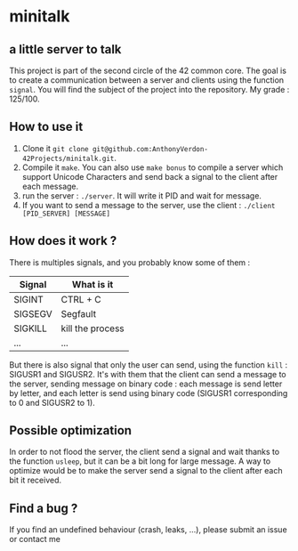 # minitalk 

## a little server to talk

This project is part of the second circle of the 42 common core. The goal is to create a communication between a server and clients using the function `signal`. You will find the subject of the project into the repository. My grade : 125/100.

## How to use it

1. Clone it `git clone git@github.com:AnthonyVerdon-42Projects/minitalk.git`.
2. Compile it `make`. You can also use `make bonus` to compile a server which support Unicode Characters and send back a signal to the client after each message.
3. run the server : `./server`. It will write it PID and wait for message.
4. If you want to send a message to the server, use the client : `./client [PID_SERVER] [MESSAGE]`

## How does it work ?

There is multiples signals, and you probably know some of them :

| Signal | What is it |
| ------ | ---------- |
| SIGINT | CTRL + C   |
| SIGSEGV | Segfault  |
| SIGKILL | kill the process |
| ... | ... |

But there is also signal that only the user can send, using the function `kill` : SIGUSR1 and SIGUSR2. It's with them that the client can send a message to the server, sending message on binary code : each message is send letter by letter, and each letter is send using binary code (SIGUSR1 corresponding to 0 and SIGUSR2 to 1).

## Possible optimization

In order to not flood the server, the client send a signal and wait thanks to the function `usleep`, but it can be a bit long for large message. A way to optimize would be to make the server send a signal to the client after each bit it received.

## Find a bug ?

If you find an undefined behaviour (crash, leaks, ...), please submit an issue or contact me
